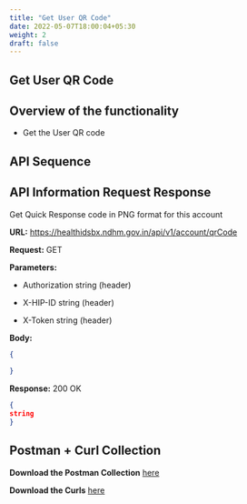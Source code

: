 ```yaml
---
title: "Get User QR Code"
date: 2022-05-07T18:00:04+05:30
weight: 2
draft: false
---
```



## Get User QR Code

## Overview of the functionality 

- Get the User QR code

## API Sequence 


## API Information Request Response 

Get Quick Response code in PNG format for this account

**URL:** https://healthidsbx.ndhm.gov.in/api/v1/account/qrCode

**Request:** GET  

**Parameters:**

- Authorization string (header)

- X-HIP-ID string (header)

- X-Token string (header)


**Body:**

```json
{
  
}
```

**Response:** 200 OK

```json
{
string
}
```

## Postman + Curl Collection 

**Download the Postman Collection** [here](/abdm-docs/Postman/)

**Download the Curls** [here](/abdm-docs/Curls/)
